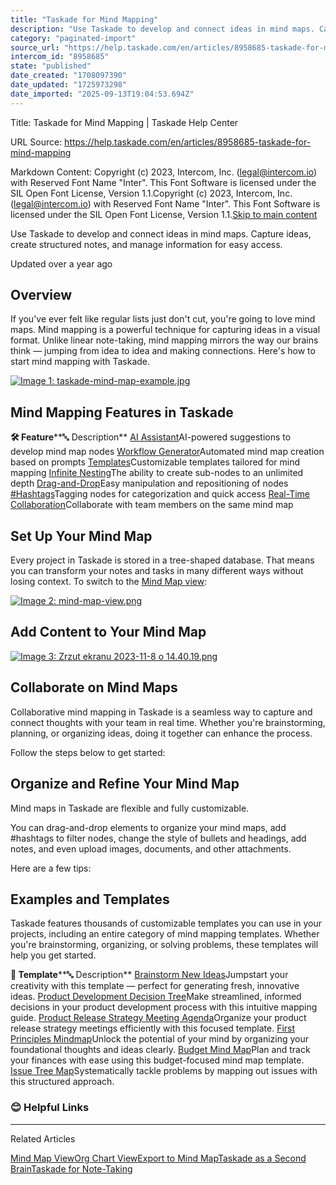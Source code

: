 ```yaml
---
title: "Taskade for Mind Mapping"
description: "Use Taskade to develop and connect ideas in mind maps. Capture ideas, create structured notes, and manage information for easy access."
category: "paginated-import"
source_url: "https://help.taskade.com/en/articles/8958685-taskade-for-mind-mapping"
intercom_id: "8958685"
state: "published"
date_created: "1708097390"
date_updated: "1725973298"
date_imported: "2025-09-13T19:04:53.694Z"
---
```


Title: Taskade for Mind Mapping | Taskade Help Center

URL Source: https://help.taskade.com/en/articles/8958685-taskade-for-mind-mapping

Markdown Content:
Copyright (c) 2023, Intercom, Inc. (legal@intercom.io) with Reserved Font Name "Inter". This Font Software is licensed under the SIL Open Font License, Version 1.1.Copyright (c) 2023, Intercom, Inc. (legal@intercom.io) with Reserved Font Name "Inter". This Font Software is licensed under the SIL Open Font License, Version 1.1.[Skip to main content](https://help.taskade.com/en/articles/8958685-taskade-for-mind-mapping#main-content)

Use Taskade to develop and connect ideas in mind maps. Capture ideas, create structured notes, and manage information for easy access.

Updated over a year ago

**Overview**
------------

If you've ever felt like regular lists just don't cut, you're going to love mind maps. Mind mapping is a powerful technique for capturing ideas in a visual format. Unlike linear note-taking, mind mapping mirrors the way our brains think — jumping from idea to idea and making connections. Here's how to start mind mapping with Taskade.

[![Image 1: taskade-mind-map-example.jpg](https://taskade.intercom-attachments-7.com/i/o/965378954/fa81a2f3ee557c16b33531bd/22722278434579?expires=1757791800&signature=0ab5ab67e1fb1e6e1fefd876e307312585bc7b492f899518f0418233fe6d63af&req=fSYiFc52lIRbFb4f3HP0gAnAuGfuEcacZwUmhAlQ7kOusTRmTEEpg8duz%2BYO%0AG8v899p4p50LV7D3nQ%3D%3D%0A)](https://taskade.intercom-attachments-7.com/i/o/965378954/fa81a2f3ee557c16b33531bd/22722278434579?expires=1757791800&signature=0ab5ab67e1fb1e6e1fefd876e307312585bc7b492f899518f0418233fe6d63af&req=fSYiFc52lIRbFb4f3HP0gAnAuGfuEcacZwUmhAlQ7kOusTRmTEEpg8duz%2BYO%0AG8v899p4p50LV7D3nQ%3D%3D%0A)

**Mind Mapping Features in Taskade**
------------------------------------

**🛠️ Feature****🔤 Description**
[AI Assistant](https://intercom.help/taskade/en/articles/8958449)AI-powered suggestions to develop mind map nodes
[Workflow Generator](https://intercom.help/taskade/en/articles/8958450)Automated mind map creation based on prompts
[Templates](https://intercom.help/taskade/en/articles/8958393)Customizable templates tailored for mind mapping
[Infinite Nesting](https://intercom.help/taskade/en/articles/8958413)The ability to create sub-nodes to an unlimited depth
[Drag-and-Drop](https://intercom.help/taskade/en/articles/8958378)Easy manipulation and repositioning of nodes
[#Hashtags](https://intercom.help/taskade/en/articles/8958509)Tagging nodes for categorization and quick access
[Real-Time Collaboration](https://intercom.help/taskade/en/articles/8958440)Collaborate with team members on the same mind map

**Set Up Your Mind Map**
------------------------

Every project in Taskade is stored in a tree-shaped database. That means you can transform your notes and tasks in many different ways without losing context. To switch to the [Mind Map view](https://intercom.help/taskade/en/articles/8958390):

[![Image 2: mind-map-view.png](https://taskade.intercom-attachments-7.com/i/o/965378952/853696a4522490cd7676e3ae/22687612768019?expires=1757791800&signature=780b1c08462f6b4e9ee5e2367e1c709f83ac47326b729b468bec8a95077dc12f&req=fSYiFc52lIRdFb4f3HP0gA7ZMJ0gkkPnWphgg%2F8We1g8hxeShtraLO7k4Pj%2B%0ASfO13kJW4i9O%2BEqxTA%3D%3D%0A)](https://taskade.intercom-attachments-7.com/i/o/965378952/853696a4522490cd7676e3ae/22687612768019?expires=1757791800&signature=780b1c08462f6b4e9ee5e2367e1c709f83ac47326b729b468bec8a95077dc12f&req=fSYiFc52lIRdFb4f3HP0gA7ZMJ0gkkPnWphgg%2F8We1g8hxeShtraLO7k4Pj%2B%0ASfO13kJW4i9O%2BEqxTA%3D%3D%0A)

**Add Content to Your Mind Map**
--------------------------------

[![Image 3: Zrzut ekranu 2023-11-8 o 14.40.19.png](https://taskade.intercom-attachments-7.com/i/o/965378958/a7d29c61a478af294c9322db/22688177572371?expires=1757791800&signature=8df06aea16216ebc452ac1886811c8fe7134ce7537651e271f67baf4dceff866&req=fSYiFc52lIRXFb4f3HP0gFAJOgl%2FCXUZ8jvlctWLwYLSXwNyudIVKE9yDFg3%0AUzv6%2B07Tcw2TXvBfQA%3D%3D%0A)](https://taskade.intercom-attachments-7.com/i/o/965378958/a7d29c61a478af294c9322db/22688177572371?expires=1757791800&signature=8df06aea16216ebc452ac1886811c8fe7134ce7537651e271f67baf4dceff866&req=fSYiFc52lIRXFb4f3HP0gFAJOgl%2FCXUZ8jvlctWLwYLSXwNyudIVKE9yDFg3%0AUzv6%2B07Tcw2TXvBfQA%3D%3D%0A)

**Collaborate on Mind Maps**
----------------------------

Collaborative mind mapping in Taskade is a seamless way to capture and connect thoughts with your team in real time. Whether you're brainstorming, planning, or organizing ideas, doing it together can enhance the process.

Follow the steps below to get started:

**Organize and Refine Your Mind Map**
-------------------------------------

Mind maps in Taskade are flexible and fully customizable.

You can drag-and-drop elements to organize your mind maps, add #hashtags to filter nodes, change the style of bullets and headings, add notes, and even upload images, documents, and other attachments.

Here are a few tips:

**Examples and Templates**
--------------------------

Taskade features thousands of customizable templates you can use in your projects, including an entire category of mind mapping templates. Whether you're brainstorming, organizing, or solving problems, these templates will help you get started.

**🎨 Template****🔤 Description**
[Brainstorm New Ideas](https://www.taskade.com/templates/mindmap)Jumpstart your creativity with this template — perfect for generating fresh, innovative ideas.
[Product Development Decision Tree](https://www.taskade.com/templates/mindmap)Make streamlined, informed decisions in your product development process with this intuitive mapping guide.
[Product Release Strategy Meeting Agenda](https://www.taskade.com/templates/mindmap)Organize your product release strategy meetings efficiently with this focused template.
[First Principles Mindmap](https://www.taskade.com/templates/mindmap)Unlock the potential of your mind by organizing your foundational thoughts and ideas clearly.
[Budget Mind Map](https://www.taskade.com/templates/mindmap)Plan and track your finances with ease using this budget-focused mind map template.
[Issue Tree Map](https://www.taskade.com/templates/mindmap)Systematically tackle problems by mapping out issues with this structured approach.

### **😊 Helpful Links**

* * *

Related Articles

[Mind Map View](https://help.taskade.com/en/articles/8958390-mind-map-view)[Org Chart View](https://help.taskade.com/en/articles/8958391-org-chart-view)[Export to Mind Map](https://help.taskade.com/en/articles/8958611-export-to-mind-map)[Taskade as a Second Brain](https://help.taskade.com/en/articles/8958683-taskade-as-a-second-brain)[Taskade for Note-Taking](https://help.taskade.com/en/articles/8958684-taskade-for-note-taking)
